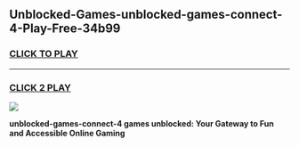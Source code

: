 
## Unblocked-Games-unblocked-games-connect-4-Play-Free-34b99
<h3>
<a href="https://premium76.site?title=unblocked-games-connect-4&ref=23A">CLICK TO PLAY</a></h3>
<hr>

<h3>
<a href="https://premium76.site?title=unblocked-games-connect-4&ref=23A">CLICK 2 PLAY</a>
  
</h3>

<a href="https://premium76.site?title=unblocked-games-connect-4&ref=23A"><img src="https://clearcache.store/games.png"></a>


**unblocked-games-connect-4 games unblocked: Your Gateway to Fun and Accessible Online Gaming**
